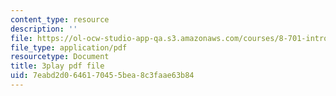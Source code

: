 ```yaml
---
content_type: resource
description: ''
file: https://ol-ocw-studio-app-qa.s3.amazonaws.com/courses/8-701-introduction-to-nuclear-and-particle-physics-fall-2020/7eabd2d0646170455bea8c3faae63b84_B53W30-GJ10.pdf
file_type: application/pdf
resourcetype: Document
title: 3play pdf file
uid: 7eabd2d0-6461-7045-5bea-8c3faae63b84
---
```

